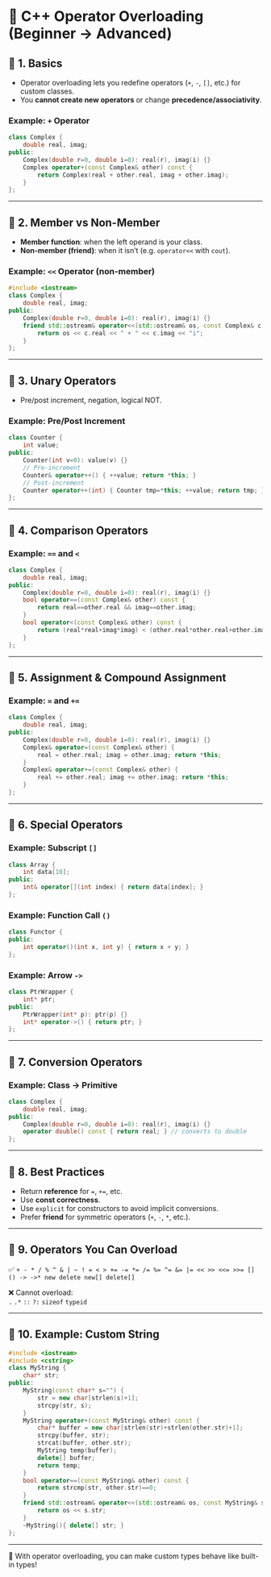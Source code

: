 # 📘 C++ Operator Overloading (Beginner → Advanced)

## 🔹 1. Basics
- Operator overloading lets you redefine operators (`+`, `-`, `[]`, etc.) for custom classes.
- You **cannot create new operators** or change **precedence/associativity**.

### Example: `+` Operator
```cpp
class Complex {
    double real, imag;
public:
    Complex(double r=0, double i=0): real(r), imag(i) {}
    Complex operator+(const Complex& other) const {
        return Complex(real + other.real, imag + other.imag);
    }
};
```

---

## 🔹 2. Member vs Non-Member
- **Member function**: when the left operand is your class.
- **Non-member (friend)**: when it isn’t (e.g. `operator<<` with `cout`).

### Example: `<<` Operator (non-member)
```cpp
#include <iostream>
class Complex {
    double real, imag;
public:
    Complex(double r=0, double i=0): real(r), imag(i) {}
    friend std::ostream& operator<<(std::ostream& os, const Complex& c) {
        return os << c.real << " + " << c.imag << "i";
    }
};
```

---

## 🔹 3. Unary Operators
- Pre/post increment, negation, logical NOT.

### Example: Pre/Post Increment
```cpp
class Counter {
    int value;
public:
    Counter(int v=0): value(v) {}
    // Pre-increment
    Counter& operator++() { ++value; return *this; }
    // Post-increment
    Counter operator++(int) { Counter tmp=*this; ++value; return tmp; }
};
```

---

## 🔹 4. Comparison Operators

### Example: `==` and `<`
```cpp
class Complex {
    double real, imag;
public:
    Complex(double r=0, double i=0): real(r), imag(i) {}
    bool operator==(const Complex& other) const {
        return real==other.real && imag==other.imag;
    }
    bool operator<(const Complex& other) const {
        return (real*real+imag*imag) < (other.real*other.real+other.imag*other.imag);
    }
};
```

---

## 🔹 5. Assignment & Compound Assignment

### Example: `=` and `+=`
```cpp
class Complex {
    double real, imag;
public:
    Complex(double r=0, double i=0): real(r), imag(i) {}
    Complex& operator=(const Complex& other) {
        real = other.real; imag = other.imag; return *this;
    }
    Complex& operator+=(const Complex& other) {
        real += other.real; imag += other.imag; return *this;
    }
};
```

---

## 🔹 6. Special Operators

### Example: Subscript `[]`
```cpp
class Array {
    int data[10];
public:
    int& operator[](int index) { return data[index]; }
};
```

### Example: Function Call `()`
```cpp
class Functor {
public:
    int operator()(int x, int y) { return x + y; }
};
```

### Example: Arrow `->`
```cpp
class PtrWrapper {
    int* ptr;
public:
    PtrWrapper(int* p): ptr(p) {}
    int* operator->() { return ptr; }
};
```

---

## 🔹 7. Conversion Operators

### Example: Class → Primitive
```cpp
class Complex {
    double real, imag;
public:
    Complex(double r=0, double i=0): real(r), imag(i) {}
    operator double() const { return real; } // converts to double
};
```

---

## 🔹 8. Best Practices
- Return **reference** for `=`, `+=`, etc.
- Use **const correctness**.
- Use `explicit` for constructors to avoid implicit conversions.
- Prefer **friend** for symmetric operators (`+`, `-`, `*`, etc.).

---

## 🔹 9. Operators You Can Overload
✅ `+ - * / % ^ & | ~ ! = < > += -= *= /= %= ^= &= |= << >> <<= >>= [] () -> ->* new delete new[] delete[]`

❌ Cannot overload:  
`.` `.*` `::` `?:` `sizeof` `typeid`

---

## 🔹 10. Example: Custom String
```cpp
#include <iostream>
#include <cstring>
class MyString {
    char* str;
public:
    MyString(const char* s="") {
        str = new char[strlen(s)+1];
        strcpy(str, s);
    }
    MyString operator+(const MyString& other) const {
        char* buffer = new char[strlen(str)+strlen(other.str)+1];
        strcpy(buffer, str);
        strcat(buffer, other.str);
        MyString temp(buffer);
        delete[] buffer;
        return temp;
    }
    bool operator==(const MyString& other) const {
        return strcmp(str, other.str)==0;
    }
    friend std::ostream& operator<<(std::ostream& os, const MyString& s) {
        return os << s.str;
    }
    ~MyString(){ delete[] str; }
};
```

---

📌 With operator overloading, you can make custom types behave like built-in types!
